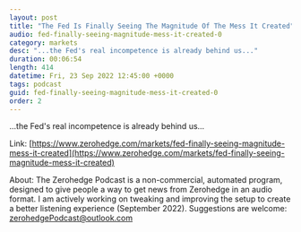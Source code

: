 ```yaml
---
layout: post
title: "The Fed Is Finally Seeing The Magnitude Of The Mess It Created"
audio: fed-finally-seeing-magnitude-mess-it-created-0
category: markets
desc: "...the Fed's real incompetence is already behind us..."
duration: 00:06:54
length: 414
datetime: Fri, 23 Sep 2022 12:45:00 +0000
tags: podcast
guid: fed-finally-seeing-magnitude-mess-it-created-0
order: 2
---
```

...the Fed's real incompetence is already behind us...

Link: [https://www.zerohedge.com/markets/fed-finally-seeing-magnitude-mess-it-created](https://www.zerohedge.com/markets/fed-finally-seeing-magnitude-mess-it-created)

About: The Zerohedge Podcast is a non-commercial, automated program, designed to give people a way to get news from Zerohedge in an audio format.  I am actively working on tweaking and improving the setup to create a better listening experience (September 2022).  Suggestions are welcome: [zerohedgePodcast@outlook.com](mailto:zerohedgePodcast@outlook.com)